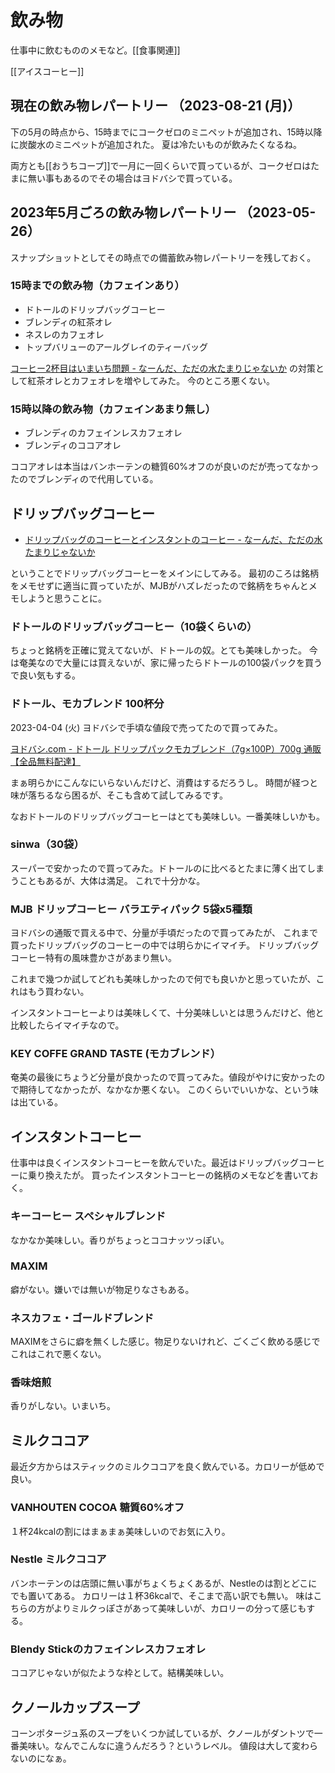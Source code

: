 # 飲み物

仕事中に飲むもののメモなど。[[食事関連]]

[[アイスコーヒー]]

## 現在の飲み物レパートリー （2023-08-21 (月)）

下の5月の時点から、15時までにコークゼロのミニペットが追加され、15時以降に炭酸水のミニペットが追加された。
夏は冷たいものが飲みたくなるね。

両方とも[[おうちコープ]]で一月に一回くらいで買っているが、コークゼロはたまに無い事もあるのでその場合はヨドバシで買っている。


## 2023年5月ごろの飲み物レパートリー （2023-05-26）

スナップショットとしてその時点での備蓄飲み物レパートリーを残しておく。

### 15時までの飲み物（カフェインあり）

- ドトールのドリップバッグコーヒー
- ブレンディの紅茶オレ
- ネスレのカフェオレ
- トップバリューのアールグレイのティーバッグ

[コーヒー2杯目はいまいち問題 - なーんだ、ただの水たまりじゃないか](https://karino2.github.io/2023/05/22/second_coffe_problem.html) の対策として紅茶オレとカフェオレを増やしてみた。
今のところ悪くない。

### 15時以降の飲み物（カフェインあまり無し）

- ブレンディのカフェインレスカフェオレ
- ブレンディのココアオレ

ココアオレは本当はバンホーテンの糖質60%オフのが良いのだが売ってなかったのでブレンディので代用している。



## ドリップバッグコーヒー

- [ドリップバッグのコーヒーとインスタントのコーヒー - なーんだ、ただの水たまりじゃないか](https://karino2.github.io/2023/02/18/drip_bag_coffe.html)

ということでドリップバッグコーヒーをメインにしてみる。
最初のころは銘柄をメモせずに適当に買っていたが、MJBがハズレだったので銘柄をちゃんとメモしようと思うことに。

### ドトールのドリップバッグコーヒー（10袋くらいの）

ちょっと銘柄を正確に覚えてないが、ドトールの奴。とても美味しかった。
今は奄美なので大量には買えないが、家に帰ったらドトールの100袋パックを買うで良い気もする。

### ドトール、モカブレンド 100杯分

2023-04-04 (火) ヨドバシで手頃な値段で売ってたので買ってみた。

[ヨドバシ.com - ドトール ドリップパックモカブレンド（7g×100P）700g 通販【全品無料配達】](https://www.yodobashi.com/product/100000001007164226/)

まぁ明らかにこんなにいらないんだけど、消費はするだろうし。
時間が経つと味が落ちるなら困るが、そこも含めて試してみるです。

なおドトールのドリップバッグコーヒーはとても美味しい。一番美味しいかも。

### sinwa（30袋）

スーパーで安かったので買ってみた。ドトールのに比べるとたまに薄く出てしまうこともあるが、大体は満足。
これで十分かな。

### MJB ドリップコーヒー バラエティパック 5袋x5種類

ヨドバシの通販で買える中で、分量が手頃だったので買ってみたが、
これまで買ったドリップバッグのコーヒーの中では明らかにイマイチ。
ドリップバッグコーヒー特有の風味豊かさがあまり無い。

これまで幾つか試してどれも美味しかったので何でも良いかと思っていたが、これはもう買わない。

インスタントコーヒーよりは美味しくて、十分美味しいとは思うんだけど、他と比較したらイマイチなので。

### KEY COFFE GRAND TASTE (モカブレンド）

奄美の最後にちょうど分量が良かったので買ってみた。値段がやけに安かったので期待してなかったが、なかなか悪くない。
このくらいでいいかな、という味は出ている。

## インスタントコーヒー

仕事中は良くインスタントコーヒーを飲んでいた。最近はドリップバッグコーヒーに乗り換えたが。
買ったインスタントコーヒーの銘柄のメモなどを書いておく。

### キーコーヒー スペシャルブレンド

なかなか美味しい。香りがちょっとココナッツっぽい。

### MAXIM

癖がない。嫌いでは無いが物足りなさもある。

### ネスカフェ・ゴールドブレンド

MAXIMをさらに癖を無くした感じ。物足りないけれど、ごくごく飲める感じでこれはこれで悪くない。

### 香味焙煎

香りがしない。いまいち。

## ミルクココア

最近夕方からはスティックのミルクココアを良く飲んでいる。カロリーが低めで良い。

### VANHOUTEN COCOA 糖質60%オフ

１杯24kcalの割にはまぁまぁ美味しいのでお気に入り。

### Nestle ミルクココア

バンホーテンのは店頭に無い事がちょくちょくあるが、Nestleのは割とどこにでも置いてある。
カロリーは１杯36kcalで、そこまで高い訳でも無い。
味はこちらの方がよりミルクっぽさがあって美味しいが、カロリーの分って感じもする。

### Blendy Stickのカフェインレスカフェオレ

ココアじゃないが似たような枠として。結構美味しい。

## クノールカップスープ

コーンポタージュ系のスープをいくつか試しているが、クノールがダントツで一番美味い。なんでこんなに違うんだろう？というレベル。
値段は大して変わらないのになぁ。